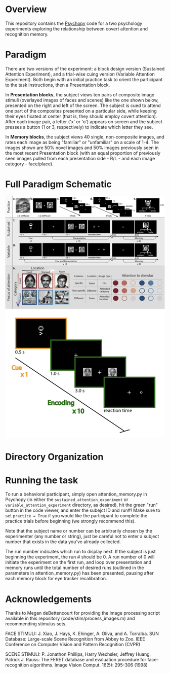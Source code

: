 # Overview

This repository contains the [Psychopy](http://psychopy.org/) code for a two psychology experiments exploring the relationship between covert attention and recognition memory.

# Paradigm

There are two versions of the experiment: a block design version (Sustained Attention Experiment), and a trial-wise cuing version (Variable Attention Experiment). Both begin with an initial practice task to orient the participant to the task instructions, then a Presentation block.

In <b>Presentation blocks</b>, the subject views ten pairs of composite image stimuli (overlayed images of faces and scenes) like the one shown below, presented on the right and left of the screen. The subject is cued to attend one part of the composites presented on a particular side, while keeping their eyes fixated at center (that is, they should employ covert attention). After each image pair, a letter ('x' or 'o') appears on screen and the subject presses a button (1 or 3, respectively) to indicate which letter they see.<br />

In <b>Memory blocks</b>, the subject views 40 single, non-composite images, and rates each image as being "familiar" or "unfamiliar" on a scale of 1-4. The images shown are 50% novel images and 50% images previously seen in the most recent Presentation block (with an equal proportion of previously seen images pulled from each presentation side - R/L - and each image category - face/place).


 
 # Full Paradigm Schematic
 
<center><img style="display: inline" src="figures/paradigm_and_key.jpg" alt="Paradigm" width="800"> <img style="display: inline" src="figures/presentation.png" alt="Paradigm" width="1050"></center>

# Directory Organization

<!--The code directory contains scripts for running the main task, generating stmiuli (image processing and overlaying), and conducting cursory behavioral analyses (in the form of easily accesible .ipynb files, for use with [jupyter notebook](https://ipython.org/notebook.html)).-->

<!--The stim directory contains all necessary image stimuli, separated by image type (overlay, sinlge face, single place, practice images, etc.)-->

<!--The test directory contains code to run a basic data check to ensure all stimuli were displayed correctly, after data collection. To use the checker, run data_check.ipynb in jupyter notebook.-->



# Running the task

To run a behavioral participant, simply open attention_memory.py in Psychopy (in either the `sustained_attention_experiment` or `variable_attention_experiment` directory, as desired), hit the green "run" button in the code viewer, and enter the subejct ID and run#! Make sure to set `practice = True` if you would like the participant to complete the practice trials before beginning (we strongly recommend this).

Note that the subject name or number can be arbitrarily chosen by the experimenter (any number or string), just be careful not to enter a subject number that exists in the data you've already collected.

The run number indicates which run to display next. If the subject is just beginning the experiment, the run # should be 0. A run number of 0 will initiate the experiment on the first run, and loop over presentation and memory runs until the total number of desired runs (outlined in the parameters in attention_memory.py) has been presented, pausing after each memory block for eye tracker recalibration. 


# Acknowledgements
Thanks to Megan deBettencourt for providing the image processing script available in this repository (code/stim/process_images.m) and recommending stimulus sets. 


FACE STIMULI:
J. Xiao, J. Hays, K. Ehinger, A. Oliva, and A. Torralba.
SUN Database: Large-scale Scene Recognition from Abbey to Zoo.
IEEE Conference on Computer Vision and Pattern Recognition (CVPR)

SCENE STIMULI:
P. Jonathon Phillips, Harry Wechsler, Jeffrey Huang, Patrick J. Rauss: The FERET database and evaluation procedure for face-recognition algorithms. Image Vision Comput. 16(5): 295-306 (1998)

